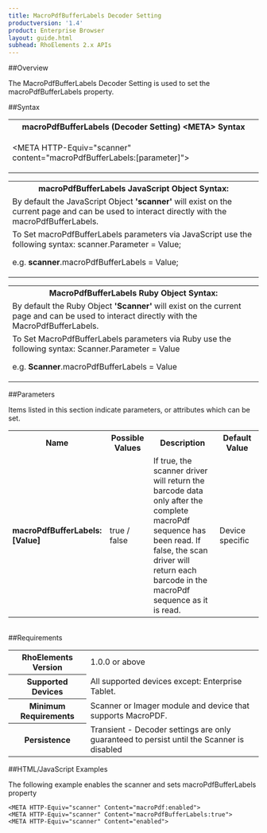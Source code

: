 ```yaml
---
title: MacroPdfBufferLabels Decoder Setting
productversion: '1.4'
product: Enterprise Browser
layout: guide.html
subhead: RhoElements 2.x APIs
---
```


##Overview

The MacroPdfBufferLabels Decoder Setting is used to set the macroPdfBufferLabels property.

##Syntax

<table class="re-table"><tr><th class="tableHeading">macroPdfBufferLabels (Decoder Setting) &lt;META&gt; Syntax
</th></tr><tr><td class="clsSyntaxCells clsOddRow"><p>&lt;META HTTP-Equiv="scanner" content="macroPdfBufferLabels:[parameter]"&gt;</p></td></tr></table>
<table class="re-table"><tr><th class="tableHeading">macroPdfBufferLabels JavaScript Object Syntax:</th></tr><tr><td class="clsSyntaxCells clsOddRow">
By default the JavaScript Object <b>'scanner'</b> will exist on the current page and can be used to interact directly with the macroPdfBufferLabels.
</td></tr><tr><td class="clsSyntaxCells clsEvenRow">
To Set macroPdfBufferLabels parameters via JavaScript use the following syntax: scanner.Parameter = Value;
<P />e.g. <b>scanner</b>.macroPdfBufferLabels = Value;
</td></tr></table>
<table class="re-table"><tr><th class="tableHeading">MacroPdfBufferLabels Ruby Object Syntax:</th></tr><tr><td class="clsSyntaxCells clsOddRow">
By default the Ruby Object <b>'Scanner'</b> will exist on the current page and can be used to interact directly with the MacroPdfBufferLabels.
</td></tr><tr><td class="clsSyntaxCells clsEvenRow">
To Set MacroPdfBufferLabels parameters via Ruby use the following syntax: Scanner.Parameter = Value
<P />e.g. <b>Scanner</b>.macroPdfBufferLabels = Value
</td></tr></table>



##Parameters


Items listed in this section indicate parameters, or attributes which can be set.
<table class="re-table"><col width="20%" /><col width="20%" /><col width="38%" /><col width="22%" /><tr><th class="tableHeading">Name</th><th class="tableHeading">Possible Values</th><th class="tableHeading">Description</th><th class="tableHeading">Default Value</th></tr><tr><td class="clsSyntaxCells clsOddRow"><b>macroPdfBufferLabels:[Value]
</b></td><td class="clsSyntaxCells clsOddRow">true / false</td><td class="clsSyntaxCells clsOddRow">If true, the scanner driver will return the barcode data only after the complete macroPdf sequence has been read.  If false, the scan driver will return each barcode in the macroPdf sequence as it is read.</td><td class="clsSyntaxCells clsOddRow">Device specific</td></tr></table>
<table class="re-table"><col width="78%" /><col width="8%" /><col width="1%" /><col width="5%" /><col width="1%" /><col width="5%" /><col width="2%" /></table>





##Requirements

<table class="re-table"><tr><th class="tableHeading">RhoElements Version</th><td class="clsSyntaxCell clsEvenRow">1.0.0 or above
</td></tr><tr><th class="tableHeading">Supported Devices</th><td class="clsSyntaxCell clsOddRow">All supported devices except: Enterprise Tablet.</td></tr><tr><th class="tableHeading">Minimum Requirements</th><td class="clsSyntaxCell clsOddRow">Scanner or Imager module and device that supports MacroPDF.</td></tr><tr><th class="tableHeading">Persistence</th><td class="clsSyntaxCell clsEvenRow">Transient - Decoder settings are only guaranteed to persist until the Scanner is disabled</td></tr></table>


##HTML/JavaScript Examples

The following example enables the scanner and sets macroPdfBufferLabels property

	<META HTTP-Equiv="scanner" Content="macroPdf:enabled">
	<META HTTP-Equiv="scanner" Content="macroPdfBufferLabels:true">
	<META HTTP-Equiv="scanner" Content="enabled">
					





